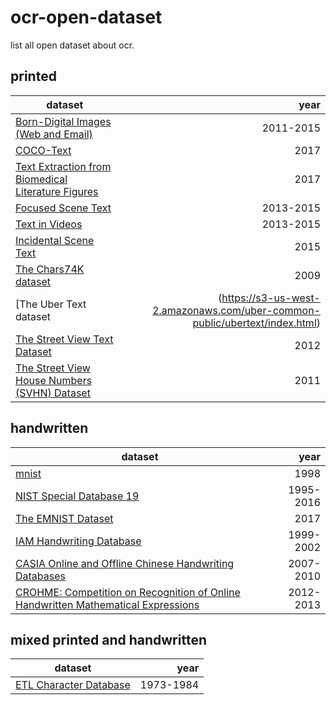 # ocr-open-dataset
list all open dataset about ocr.

## printed
|dataset|year|
|---|---:|
|[Born-Digital Images (Web and Email)](http://rrc.cvc.uab.es/?ch=1&com=introduction)| 2011-2015 |
|[COCO-Text](http://rrc.cvc.uab.es/?ch=5&com=introduction)| 2017 |
|[Text Extraction from Biomedical Literature Figures](http://rrc.cvc.uab.es/?ch=9&com=introduction)| 2017 |
|[Focused Scene Text](http://rrc.cvc.uab.es/?ch=2&com=introduction)| 2013-2015 |
|[Text in Videos](http://rrc.cvc.uab.es/?ch=3&com=introduction)| 2013-2015 |
|[Incidental Scene Text](http://rrc.cvc.uab.es/?ch=4&com=introduction)| 2015 |
|[The Chars74K dataset](http://www.ee.surrey.ac.uk/CVSSP/demos/chars74k/)| 2009 |
|[The Uber Text dataset|(https://s3-us-west-2.amazonaws.com/uber-common-public/ubertext/index.html)| 2017 |
|[The Street View Text Dataset](http://www.iapr-tc11.org/mediawiki/index.php?title=The_Street_View_Text_Dataset)| 2012|
|[The Street View House Numbers (SVHN) Dataset](http://ufldl.stanford.edu/housenumbers/) | 2011 |

## handwritten
|dataset|year|
|---|---:|
|[mnist](http://yann.lecun.com/exdb/mnist/)| 1998|
|[NIST Special Database 19](https://www.nist.gov/srd/nist-special-database-19)| 1995-2016|
|[The EMNIST Dataset](https://www.nist.gov/itl/iad/image-group/emnist-dataset) | 2017|
|[IAM Handwriting Database](http://www.fki.inf.unibe.ch/databases/iam-handwriting-database)| 1999-2002 |
|[CASIA Online and Offline Chinese Handwriting Databases](http://www.nlpr.ia.ac.cn/databases/handwriting/Home.html)| 2007-2010|
|[CROHME: Competition on Recognition of Online Handwritten Mathematical Expressions](http://www.iapr-tc11.org/mediawiki/index.php?title=CROHME:_Competition_on_Recognition_of_Online_Handwritten_Mathematical_Expressions) | 2012-2013|


## mixed printed and handwritten
|dataset|year|
|---|---:|
|[ETL Character Database](http://etlcdb.db.aist.go.jp/)|1973-1984|

